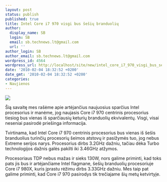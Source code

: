 ```yaml
---
layout: post
status: publish
published: true
title: Intel Core i7 970 visgi bus šešių branduolių
author:
  display_name: SB
  login: SB
  email: sb.technews.lt@gmail.com
  url: ''
author_login: SB
author_email: sb.technews.lt@gmail.com
wordpress_id: 4564
wordpress_url: http://localhost/site/new/intel_core_i7_970_visgi_bus_sesiu_branduoliu/
date: '2010-02-04 18:32:52 +0200'
date_gmt: '2010-02-04 18:32:52 +0200'
categories:
- Naujienos
---
```

<div class="imgright"><img src="http://upload.wikimedia.org/wikipedia/en/e/e6/Intel_Corei7_2009.png"  /></div>
<p>Šią savaitę mes rašėme apie artėjančius naujuosius sparčius Intel procesorius ir manėme, jog naujasis Core i7 970 centrinis procesorius tiesiog bus vienas iš sparčiausių keturių branduolių ekvivalentų. Visgi, visai neseniai pasirodė priešinga informacija.</p>
<p>Tvirtinama, kad Intel Core i7 970 centrinis procesorius bus vienas iš šešis branduolius turinčių procesorių šeimos atstovų ir pasižymės tuo, jog nebus Extreme serijos narys. Procesorius dirbs 3.2GHz dažniu, tačiau dėka Turbo technologijos dažnis galės pakilti iki 3.46GHz atžymos.</p>
<p>Procesoriaus TDP nebus mažas ir sieks 130W, nors galime priminti, kad toks pats jis bus ir artėjančiame Intel flagmane, šešių branduolių procesoriuje Core i7 980X, kuris įprastu rėžimu dirbs 3.33GHz dažniu. Mes taip pat galime priminti, kad Core i7 970 pasirodys tik trečiajame šių metų ketvirtyje.<br /></p>
